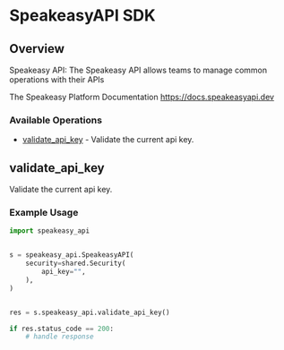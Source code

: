 # SpeakeasyAPI SDK

## Overview

Speakeasy API: The Speakeasy API allows teams to manage common operations with their APIs

The Speakeasy Platform Documentation
<https://docs.speakeasyapi.dev>
### Available Operations

* [validate_api_key](#validate_api_key) - Validate the current api key.

## validate_api_key

Validate the current api key.

### Example Usage

```python
import speakeasy_api


s = speakeasy_api.SpeakeasyAPI(
    security=shared.Security(
        api_key="",
    ),
)


res = s.speakeasy_api.validate_api_key()

if res.status_code == 200:
    # handle response
```
